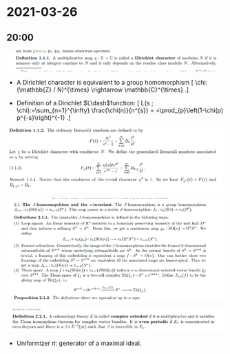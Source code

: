 # 2021-03-26

## 20:00

![image_2021-03-26-20-00-58](figures/image_2021-03-26-20-00-58.png)

- A Dirichlet character is equivalent to a group homomorphism
\[
\chi:(\mathbb{Z} / N)^{\times} \rightarrow \mathbb{C}^{\times}
.\]

- Definition of a Dirichlet $L\dash$function:
\[
L(s ; \chi):=\sum_{n=1}^{\infty} \frac{\chi(n)}{n^{s}}
=
=\prod_{p}\left(1-\chi(p) p^{-s}\right)^{-1}
.\]

![image_2021-03-26-20-03-27](figures/image_2021-03-26-20-03-27.png)

![The J homomorphism](figures/image_2021-03-26-20-04-44.png)

![image_2021-03-26-20-06-00](figures/image_2021-03-26-20-06-00.png)

- Uniformizer $\pi$: generator of a maximal ideal.
